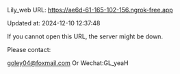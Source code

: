 Lily_web URL: https://ae6d-61-165-102-156.ngrok-free.app

Updated at: 2024-12-10 12:37:48

If you cannot open this URL, the server might be down.

Please contact: 

goley04@foxmail.com Or Wechat:GL_yeaH